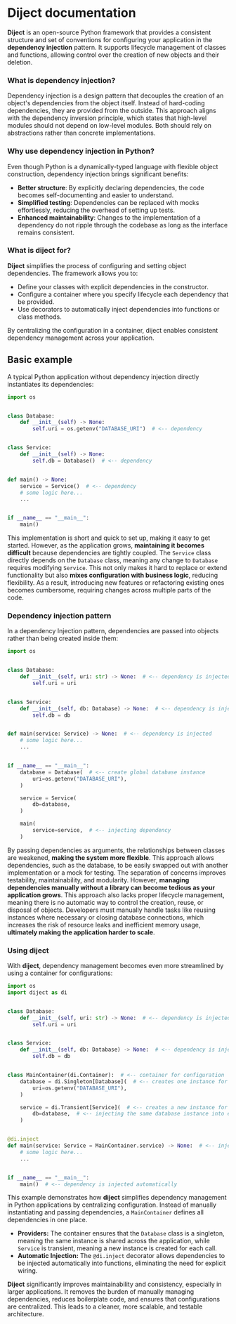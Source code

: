# Diject documentation

**Diject** is an open-source Python framework that provides a consistent structure and set of
conventions for configuring your application in the **dependency injection** pattern.
It supports lifecycle management of classes and functions, allowing control over the creation of new
objects and their deletion.

### What is dependency injection?

Dependency injection is a design pattern that decouples the creation of
an object's dependencies from the object itself. Instead of hard-coding dependencies,
they are provided from the outside.
This approach aligns with the dependency inversion principle, which states that high-level modules
should not depend on low-level modules. Both should rely on abstractions rather than concrete
implementations.

### Why use dependency injection in Python?

Even though Python is a dynamically-typed language with flexible object construction,
dependency injection brings significant benefits:

* **Better structure**: By explicitly declaring dependencies, the code becomes self-documenting and
  easier to understand.
* **Simplified testing**: Dependencies can be replaced with mocks effortlessly, reducing the
  overhead of setting up tests.
* **Enhanced maintainability**: Changes to the implementation of a dependency do not ripple through
  the codebase as long as the interface remains consistent.

### What is diject for?

**Diject** simplifies the process of configuring and setting object dependencies.
The framework allows you to:

* Define your classes with explicit dependencies in the constructor.
* Configure a container where you specify lifecycle each dependency that be provided.
* Use decorators to automatically inject dependencies into functions or class
  methods.

By centralizing the configuration in a container, diject enables consistent dependency management
across your application.

## Basic example

A typical Python application without dependency injection directly instantiates its dependencies:

```python
import os


class Database:
    def __init__(self) -> None:
        self.uri = os.getenv("DATABASE_URI")  # <-- dependency


class Service:
    def __init__(self) -> None:
        self.db = Database()  # <-- dependency


def main() -> None:
    service = Service()  # <-- dependency
    # some logic here...
    ...


if __name__ == "__main__":
    main()
```

This implementation is short and quick to set up, making it easy to get started. However, as the
application grows, **maintaining it becomes difficult** because dependencies are tightly coupled.
The `Service` class directly depends on the `Database` class, meaning any change to `Database`
requires modifying `Service`. This not only makes it hard to replace or extend functionality but
also **mixes configuration with business logic**, reducing flexibility. As a result, introducing new
features or refactoring existing ones becomes cumbersome, requiring changes across multiple parts
of the code.

### Dependency injection pattern

In a dependency Injection pattern, dependencies are passed into objects rather than being created
inside them:

```python
import os


class Database:
    def __init__(self, uri: str) -> None:  # <-- dependency is injected
        self.uri = uri


class Service:
    def __init__(self, db: Database) -> None:  # <-- dependency is injected
        self.db = db


def main(service: Service) -> None:  # <-- dependency is injected
    # some logic here...
    ...


if __name__ == "__main__":
    database = Database(  # <-- create global database instance
        uri=os.getenv("DATABASE_URI"),
    )

    service = Service(
        db=database,
    )

    main(
        service=service,  # <-- injecting dependency
    )
```

By passing dependencies as arguments, the relationships between classes are weakened, **making the
system more flexible**. This approach allows dependencies, such as the database, to be easily
swapped out with another implementation or a mock for testing. The separation of concerns improves
testability, maintainability, and modularity.
However, **managing dependencies manually without a library can become tedious as your application
grows**. This approach also lacks proper lifecycle management, meaning there is no automatic way to
control the creation, reuse, or disposal of objects. Developers must manually handle tasks like
reusing instances where necessary or closing database connections, which increases the risk of
resource leaks and inefficient memory usage, **ultimately making the application harder to scale**.

### Using **diject**

With **diject**, dependency management becomes even more streamlined by using a container for
configurations:

```python
import os
import diject as di


class Database:
    def __init__(self, uri: str) -> None:  # <-- dependency is injected
        self.uri = uri


class Service:
    def __init__(self, db: Database) -> None:  # <-- dependency is injected
        self.db = db


class MainContainer(di.Container):  # <-- container for configuration
    database = di.Singleton[Database](  # <-- creates one instance for the entire application
        uri=os.getenv("DATABASE_URI"),
    )

    service = di.Transient[Service](  # <-- creates a new instance for each call
        db=database,  # <-- injecting the same database instance into each service
    )


@di.inject
def main(service: Service = MainContainer.service) -> None:  # <-- injecting dependency
    # some logic here...
    ...


if __name__ == "__main__":
    main()  # <-- dependency is injected automatically
```

This example demonstrates how **diject** simplifies dependency management in Python applications by
centralizing configuration. Instead of manually instantiating and passing dependencies, a
`MainContainer` defines all dependencies in one place.

- **Providers:** The container ensures that the `Database` class is a singleton, meaning
  the same instance is shared across the application, while `Service` is transient, meaning a new
  instance is created for each call.
- **Automatic Injection:** The `@di.inject` decorator allows dependencies to be injected
  automatically into functions, eliminating the need for explicit wiring.

**Diject** significantly improves maintainability and consistency,
especially in larger applications. It removes the burden of manually managing dependencies, reduces
boilerplate code, and ensures that configurations are centralized. This leads to a cleaner, more
scalable, and testable architecture.
